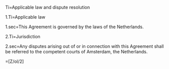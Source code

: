 Ti=Applicable law and dispute resolution

1.Ti=Applicable law

1.sec=This Agreement is governed by the laws of the Netherlands. 

2.Ti=Jurisdiction

2.sec=Any disputes arising out of or in connection with this Agreement shall be referred to the competent courts of Amsterdam, the Netherlands.

=[Z/ol/2]
